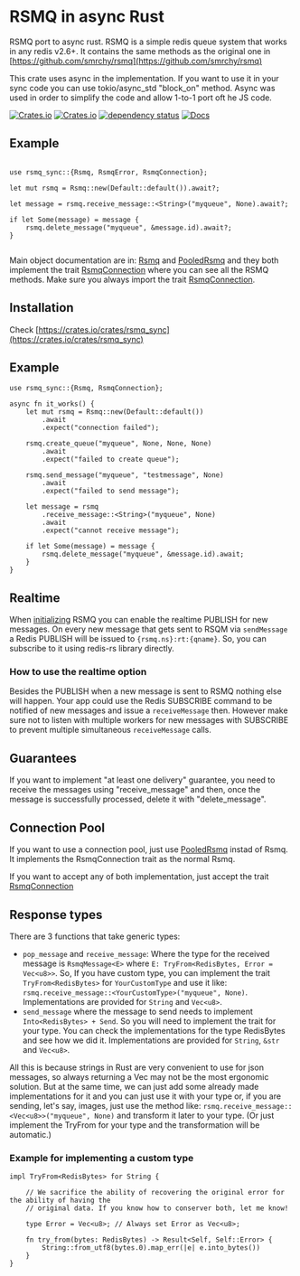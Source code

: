 <!-- cargo-sync-readme start -->

# RSMQ in async Rust

RSMQ port to async rust. RSMQ is a simple redis queue system that works in any
redis v2.6+. It contains the same methods as the original one
in [https://github.com/smrchy/rsmq](https://github.com/smrchy/rsmq)

This crate uses async in the implementation. If you want to use it in your sync
code you can use tokio/async_std "block_on" method. Async was used in order to
simplify the code and allow 1-to-1 port oft he JS code.

[![Crates.io](https://img.shields.io/crates/v/rsmq_sync)](https://crates.io/crates/rsmq_sync)
[![Crates.io](https://img.shields.io/crates/l/rsmq_sync)](https://choosealicense.com/licenses/mit/)
[![dependency status](https://deps.rs/crate/rsmq_sync/latest/status.svg)](https://deps.rs/crate/rsmq_sync)
[![Docs](https://img.shields.io/badge/docs-latest-blue.svg?style=flat-square)](https://docs.rs/rsmq_sync)

## Example

```rust,no_run

use rsmq_sync::{Rsmq, RsmqError, RsmqConnection};

let mut rsmq = Rsmq::new(Default::default()).await?;

let message = rsmq.receive_message::<String>("myqueue", None).await?;

if let Some(message) = message {
    rsmq.delete_message("myqueue", &message.id).await?;
}


```

Main object documentation are in: <a href="struct.Rsmq.html">Rsmq</a> and
<a href="struct.PooledRsmq.html">PooledRsmq</a> and they both implement the trait
<a href="trait.RsmqConnection.html">RsmqConnection</a> where you can see all the RSMQ
methods. Make sure you always import the trait <a href="trait.RsmqConnection.html">RsmqConnection</a>.

## Installation

Check [https://crates.io/crates/rsmq_sync](https://crates.io/crates/rsmq_sync)


## Example

```rust,no_run
use rsmq_sync::{Rsmq, RsmqConnection};

async fn it_works() {
    let mut rsmq = Rsmq::new(Default::default())
        .await
        .expect("connection failed");

    rsmq.create_queue("myqueue", None, None, None)
        .await
        .expect("failed to create queue");

    rsmq.send_message("myqueue", "testmessage", None)
        .await
        .expect("failed to send message");

    let message = rsmq
        .receive_message::<String>("myqueue", None)
        .await
        .expect("cannot receive message");

    if let Some(message) = message {
        rsmq.delete_message("myqueue", &message.id).await;
    }
}

```

## Realtime

When [initializing](#initialize) RSMQ you can enable the realtime PUBLISH for
new messages. On every new message that gets sent to RSQM via `sendMessage` a
Redis PUBLISH will be issued to `{rsmq.ns}:rt:{qname}`. So, you can subscribe
to it using redis-rs library directly.

### How to use the realtime option

Besides the PUBLISH when a new message is sent to RSMQ nothing else will happen.
Your app could use the Redis SUBSCRIBE command to be notified of new messages
and issue a `receiveMessage` then. However make sure not to listen with multiple
workers for new messages with SUBSCRIBE to prevent multiple simultaneous
`receiveMessage` calls.

## Guarantees

If you want to implement "at least one delivery" guarantee, you need to receive
the messages using "receive_message" and then, once the message is successfully
processed, delete it with "delete_message".

## Connection Pool

If you want to use a connection pool, just use <a href="struct.PooledRsmq.html">PooledRsmq</a>
instad of Rsmq. It implements the RsmqConnection trait as the normal Rsmq.

If you want to accept any of both implementation, just accept the trait
<a href="trait.RsmqConnection.html">RsmqConnection</a>

## Response types

There are 3 functions that take generic types:

- `pop_message` and `receive_message`: Where the type for the received message is
`RsmqMessage<E>` where `E: TryFrom<RedisBytes, Error = Vec<u8>>`. So, If you have custom type, you can implement the trait
`TryFrom<RedisBytes>` for `YourCustomType` and use it like: `rsmq.receive_message::<YourCustomType>("myqueue", None)`.
Implementations are provided for `String` and `Vec<u8>`.
- `send_message` where the message to send needs to implement `Into<RedisBytes> + Send`. So you will
need to implement the trait for your type. You can check the implementations for the type RedisBytes and see how
we did it. Implementations are provided for `String`, `&str` and `Vec<u8>`.

All this is because strings in Rust are very convenient to use for json messages, so always returning a Vec<u8>
may not be the most ergonomic solution. But at the same time, we can just add some already made implementations
for it and you can just use it with your type or, if you are sending, let's say, images, just use the method
like: `rsmq.receive_message::<Vec<u8>>("myqueue", None)` and transform it later to your type. (Or just implement
the TryFrom<RedisBytes> for your type and the transformation will be automatic.)

### Example for implementing a custom type

```rust,ignore
impl TryFrom<RedisBytes> for String {

    // We sacrifice the ability of recovering the original error for the ability of having the
    // original data. If you know how to conserver both, let me know!
    
    type Error = Vec<u8>; // Always set Error as Vec<u8>;

    fn try_from(bytes: RedisBytes) -> Result<Self, Self::Error> {
        String::from_utf8(bytes.0).map_err(|e| e.into_bytes())
    }
}
```


<!-- cargo-sync-readme end -->
